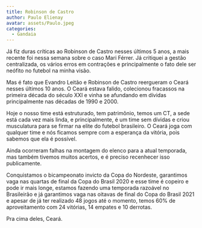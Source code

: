 ```yaml
---
title: Robinson de Castro
author: Paulo Elienay
avatar: assets/Paulo.jpeg
categories:
  - Gandaia
---
```


Já fiz duras críticas ao Robinson de Castro nesses últimos 5 anos, a mais recente foi nessa semana sobre o caso Mari Férrer. Já critiquei a gestão centralizada, os vários erros em contrações e principalmente o fato dele ser neófito no futebol na minha visão.

Mas é fato que Evandro Leitão e Robinson de Castro reergueram o Ceará nesses últimos 10 anos. O Ceará estava falido, colecionou fracassos na primeira década do século XXI e vinha se afundando em dívidas principalmente nas décadas de 1990 e 2000.

Hoje o nosso time está estruturado, tem patrimônio, temos um CT, a sede está cada vez mais linda, e principalmente, é um time sem dívidas e criou musculatura para se firmar na elite do futebol brasileiro. O Ceará joga com qualquer time e nós ficamos sempre com a esperança da vitória, pois sabemos que ela é possível.

Ainda ocorreram falhas na montagem do elenco para a atual temporada, mas também tivemos muitos acertos, e é preciso recenhecer isso publicamente.

Conquistamos o bicampeonato invicto da Copa do Nordeste, garantimos vaga nas quartas de final da Copa do Brasil 2020 e esse time é copeiro e pode ir mais longe, estamos fazendo uma temporada razoável no Brasileirão e já garantimos vaga nas oitavas de final do Copa do Brasil 2021 e apesar de já ter realizado 48 jogos até o momento, temos 60% de aproveitamento com 24 vitórias, 14 empates e 10 derrotas.

Pra cima deles, Ceará.
